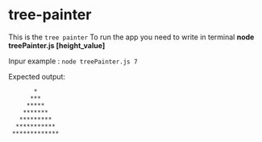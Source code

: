 # tree-painter
This is the `tree painter`
To run the app you need to write in terminal 
__node treePainter.js [height_value]__

Inpur example :
```node treePainter.js 7```

Expected output: 
```    
       *
      ***
     *****
    *******
   *********
  ***********
 ************* 
 
